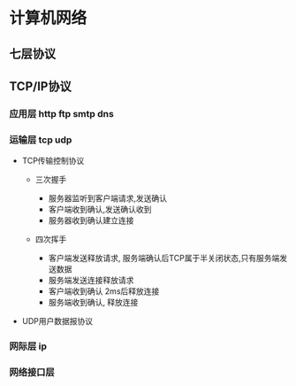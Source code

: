 # 计算机网络

## 七层协议

## TCP/IP协议

### 应用层 http ftp smtp dns

### 运输层 tcp udp

- TCP传输控制协议

	- 三次握手

		- 服务器监听到客户端请求,发送确认
		- 客户端收到确认,发送确认收到
		- 服务器收到确认建立连接

	- 四次挥手

		- 客户端发送释放请求,
服务端确认后TCP属于半关闭状态,只有服务端发送数据
		- 服务端发送连接释放请求
		- 客户端收到确认 2ms后释放连接
		- 服务端收到确认, 释放连接

- UDP用户数据报协议

### 网际层 ip

### 网络接口层

